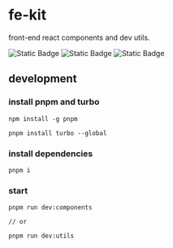 # fe-kit

front-end react components and dev utils.

<div>
  <img alt="Static Badge" src="https://img.shields.io/badge/node-%3E%3D18-5FA04E?style=for-the-badge&logo=node.js">
  <img alt="Static Badge" src="https://img.shields.io/badge/turborepo-black?style=for-the-badge&logo=turborepo">
  <img alt="Static Badge" src="https://img.shields.io/badge/license-MIT-green?style=for-the-badge">
</div>

## development

### install pnpm and turbo

```shell
npm install -g pnpm

pnpm install turbo --global
```

### install dependencies

```shell
pnpm i
```

### start

```shell
pnpm run dev:components

// or

pnpm run dev:utils
```
